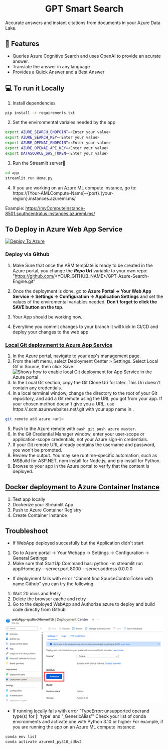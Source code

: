 <h1 align="center">
GPT Smart Search
</h1>

Accurate answers and instant citations from documents in your Azure Data Lake.

## 🔧 Features

- Queries Azure Cognitive Search and uses OpenAI to provide an acurate answer.
- Translate the answer in any language
- Provides a Quick Answer and a Best Answer

## 💻 To run it Locally
1. Install dependencies

```bash
pip install -r requirements.txt
```
2. Set the environmental variales needed by the app
```bash
export AZURE_SEARCH_ENDPOINT=<Enter your value>
export AZURE_SEARCH_KEY=<Enter your value>
export AZURE_OPENAI_ENDPOINT=<Enter your value>
export AZURE_OPENAI_API_KEY=<Enter your value>
export DATASOURCE_SAS_TOKEN=<Enter your value>
```
3. Run the Streamlit server🚀
```bash
cd app
streamlit run Home.py
```
4. If you are working on an Azure ML compute instance, go to:<br>
https://{Your-AMLCompute-Name}-{port}.{your-region}.instances.azureml.ms/ 
  
Example: https://myComputeInstance-8501.southcentralus.instances.azureml.ms/ 
 
## To Deploy in Azure Web App Service

[![Deploy To Azure](https://aka.ms/deploytoazurebutton)](https://portal.azure.com/#create/Microsoft.Template/uri/https%3A%2F%2Fraw.githubusercontent.com%2Fpablomarin%2FGPT-Azure-Search-Engine%2Fmain%2Fapp%2Fazuredeploy.json)

### Deploy via Github

1. Make Sure that once the ARM template is ready to be created in the Azure portal, you change the ***Repo Url*** variable to your own repo:
"https://github.com/<YOUR_GITHUB_NAME>/GPT-Azure-Search-Engine.git"

2. Once the deployment is done, go to **Azure Portal -> Your Web App Service -> Settings -> Configuration -> Application Settings** and set the values of the enviromental variables needed. **Don't forget to click the SAVE button on the top**.

3. Your App should be working now.

4. Everytime you commit changes to your branch it will kick in CI/CD and deploy your changes to the web app

### [Local Git deployment to Azure App Service](https://learn.microsoft.com/en-us/azure/app-service/deploy-local-git?tabs=cli)


1. In the Azure portal, navigate to your app's management page. 
2. From the left menu, select Deployment Center > Settings. Select Local Git in Source, then click Save.
![Shows how to enable local Git deployment for App Service in the Azure portal](https://learn.microsoft.com/en-us/azure/app-service/media/deploy-local-git/enable-portal.png)
3. In the Local Git section, copy the Git Clone Uri for later. This Uri doesn't contain any credentials.
4. In a local terminal window, change the directory to the root of your Git repository, and add a Git remote using the URL you got from your app. If your chosen method doesn't give you a URL, use https://<app-name>.scm.azurewebsites.net/<app-name>.git with your app name in <app-name>.
```bash
git remote add azure <url>
```
5. Push to the Azure remote with ```bash
git push azure master```.
6. In the Git Credential Manager window, enter your user-scope or application-scope credentials, not your Azure sign-in credentials.
7. If your Git remote URL already contains the username and password, you won't be prompted.
8. Review the output. You may see runtime-specific automation, such as MSBuild for ASP.NET, npm install for Node.js, and pip install for Python.
9. Browse to your app in the Azure portal to verify that the content is deployed.

## [Docker deployment to Azure Container Instance]([https://learn.microsoft.com/en-us/azure/app-service/deploy-local-git?tabs=cli](https://learn.microsoft.com/en-us/azure/container-instances/container-instances-tutorial-deploy-app))
1. Test app locally
2. Dockerize your Streamlit App
3. Push to Azure Container Registry 
4. Create Container Instance

## Troubleshoot

- If WebApp deployed succesfully but the Application didn't start
1. Go to Azure portal -> Your Webapp -> Settings -> Configuration -> General Settings
2. Make sure that StartUp Command has:  python -m streamlit run app/Home.py --server.port 8000 --server.address 0.0.0.0

- If deployment fails with error "Cannot find SourceControlToken with name Github" you can try the following
1. Wait 20 mins and Retry
2. Delete the browser cache and retry
3. Go to the deployed WebApp and Authorize azure to deploy and build code directly from Github 

![Authorize Github](../images/error-authorize-github.jpeg "Authorize Github" )

- If running locally fails with error "TypeError: unsupported operand type(s) for |: 'type' and '_GenericAlias'"
Check your list of conda environments and activate one with Python 3.10 or higher
For example, if you are running the app on an Azure ML compute instance:
```
conda env list
conda activate azureml_py310_sdkv2
```




